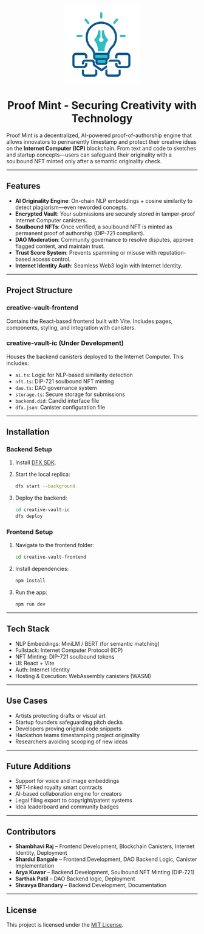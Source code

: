 <p align="center">
  <img src="creative-vault-frontend/src/pmlogo-2.png" alt="ProofMint Logo" width="200"/>
</p>

<h1 align="center">Proof Mint - Securing Creativity with Technology</h1>

Proof Mint is a decentralized, AI-powered proof-of-authorship engine that allows innovators to permanently timestamp and protect their creative ideas on the **Internet Computer (ICP)** blockchain. From text and code to sketches and startup concepts—users can safeguard their originality with a soulbound NFT minted only after a semantic originality check.

---

## Features

- **AI Originality Engine**: On-chain NLP embeddings + cosine similarity to detect plagiarism—even reworded concepts.
- **Encrypted Vault**: Your submissions are securely stored in tamper-proof Internet Computer canisters.
- **Soulbound NFTs**: Once verified, a soulbound NFT is minted as permanent proof of authorship (DIP-721 compliant).
- **DAO Moderation**: Community governance to resolve disputes, approve flagged content, and maintain trust.
- **Trust Score System**: Prevents spamming or misuse with reputation-based access control.
- **Internet Identity Auth**: Seamless Web3 login with Internet Identity.

---

## Project Structure

### creative-vault-frontend
Contains the React-based frontend built with Vite. Includes pages, components, styling, and integration with canisters.

### creative-vault-ic (Under Development)
Houses the backend canisters deployed to the Internet Computer. This includes:

- `ai.ts`: Logic for NLP-based similarity detection  
- `nft.ts`: DIP-721 soulbound NFT minting  
- `dao.ts`: DAO governance system  
- `storage.ts`: Secure storage for submissions  
- `backend.did`: Candid interface file  
- `dfx.json`: Canister configuration file  

---

## Installation

### Backend Setup

1. Install [DFX SDK](https://internetcomputer.org/docs/current/developer-docs/build/sdk/quickstart).

2. Start the local replica:
   ```bash
   dfx start --background
   
3. Deploy the backend:
    ```bash
    cd creative-vault-ic
    dfx deploy

### Frontend Setup

1. Navigate to the frontend folder:
    ```bash
    cd creative-vault-frontend

2. Install dependencies:
    ```bash
   npm install

3. Run the app:
    ```bash
    npm run dev

---

## Tech Stack

- NLP Embeddings: MiniLM / BERT (for semantic matching)  
- Fullstack: Internet Computer Protocol (ICP)  
- NFT Minting: DIP-721 soulbound tokens  
- UI: React + Vite  
- Auth: Internet Identity  
- Hosting & Execution: WebAssembly canisters (WASM)

---

## Use Cases

- Artists protecting drafts or visual art  
- Startup founders safeguarding pitch decks  
- Developers proving original code snippets  
- Hackathon teams timestamping project originality  
- Researchers avoiding scooping of new ideas  

---

## Future Additions

- Support for voice and image embeddings  
- NFT-linked royalty smart contracts  
- AI-based collaboration engine for creators  
- Legal filing export to copyright/patent systems  
- Idea leaderboard and community badges

---

## Contributors

- **Shambhavi Raj** – Frontend Development, Blockchain Canisters, Internet Identity, Deployment  
- **Shardul Bangale** – Frontend Development, DAO Backend Logic, Canister Implementation  
- **Arya Kuwar** – Backend Development, Soulbound NFT Minting (DIP-721)  
- **Sarthak Patil** – DAO Backend logic, Deployment
- **Shravya Bhandary** – Backend Development, Documentation

---

## License

This project is licensed under the [MIT License](LICENSE).
